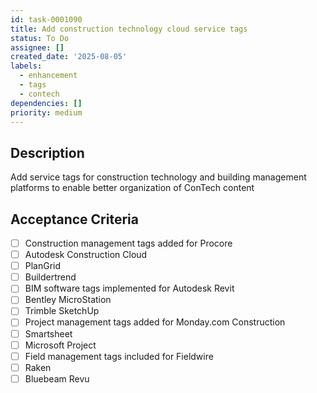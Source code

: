 ```yaml
---
id: task-0001090
title: Add construction technology cloud service tags
status: To Do
assignee: []
created_date: '2025-08-05'
labels:
  - enhancement
  - tags
  - contech
dependencies: []
priority: medium
---
```


## Description

Add service tags for construction technology and building management platforms to enable better organization of ConTech content

## Acceptance Criteria

- [ ] Construction management tags added for Procore
- [ ] Autodesk Construction Cloud
- [ ] PlanGrid
- [ ] Buildertrend
- [ ] BIM software tags implemented for Autodesk Revit
- [ ] Bentley MicroStation
- [ ] Trimble SketchUp
- [ ] Project management tags added for Monday.com Construction
- [ ] Smartsheet
- [ ] Microsoft Project
- [ ] Field management tags included for Fieldwire
- [ ] Raken
- [ ] Bluebeam Revu
